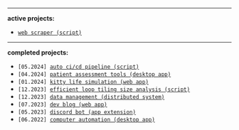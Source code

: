 <hr>

<b>active projects: </b>
<ul>
  <li><code><a href="https://github.com/yammei/data-pipeline">web scraper (script)</a></code></li>
</ul>

<hr>

<b>completed projects: </b>
<ul>
  <li><code>[05.2024] <a href="https://github.com/yammei/data-pipeline">auto ci/cd pipeline (script)</a></code></li>
  <li><code>[04.2024] <a href="https://github.com/yammei/web-tools">patient assessment tools (desktop app)</a></code></li>
  <li><code>[01.2024] <a href="https://github.com/yammei/nyeow">kitty life simulation (web app)</a></code></li>
  <li><code>[12.2023] <a href="https://github.com/yammei/compiler-optimization">efficient loop tiling size analysis (script)</a></code></li>
  <li><code>[12.2023] <a href="https://github.com/yammei/rewear/tree/main/Server">data management (distributed system)</a></code></li>
  <li><code>[07.2023] <a href="https://evlmei.dev/">dev blog (web app)</a></code></li>
  <li><code>[05.2023] <a href="https://github.com/yammei/chat-bot">discord bot (app extension)</a></code></li>
  <li><code>[06.2022] <a href="https://github.com/yammei/computer-automation">computer automation (desktop app)</a></code></li>
</ul>

